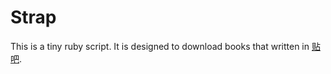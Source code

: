 Strap
=====
This is a tiny ruby script.
It is designed to download books that written in [贴吧](tieba.baidu.com).